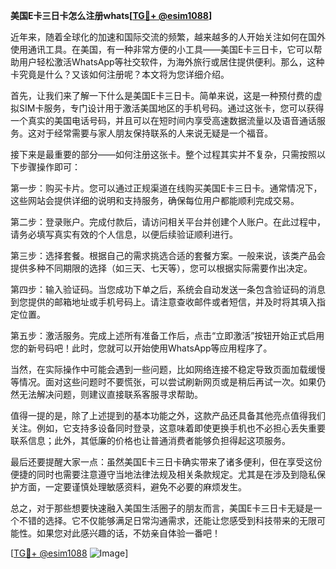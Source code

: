 **美国E卡三日卡怎么注册whats[[TG💪+ @esim1088](https://t.me/s/esim1088)]**

近年来，随着全球化的加速和国际交流的频繁，越来越多的人开始关注如何在国外使用通讯工具。在美国，有一种非常方便的小工具——美国E卡三日卡，它可以帮助用户轻松激活WhatsApp等社交软件，为海外旅行或居住提供便利。那么，这种卡究竟是什么？又该如何注册呢？本文将为您详细介绍。

首先，让我们来了解一下什么是美国E卡三日卡。简单来说，这是一种预付费的虚拟SIM卡服务，专门设计用于激活美国地区的手机号码。通过这张卡，您可以获得一个真实的美国电话号码，并且可以在短时间内享受高速数据流量以及语音通话服务。这对于经常需要与家人朋友保持联系的人来说无疑是一个福音。

接下来是最重要的部分——如何注册这张卡。整个过程其实并不复杂，只需按照以下步骤操作即可：

第一步：购买卡片。您可以通过正规渠道在线购买美国E卡三日卡。通常情况下，这些网站会提供详细的说明和支持服务，确保每位用户都能顺利完成交易。

第二步：登录账户。完成付款后，请访问相关平台并创建个人账户。在此过程中，请务必填写真实有效的个人信息，以便后续验证顺利进行。

第三步：选择套餐。根据自己的需求挑选合适的套餐方案。一般来说，该类产品会提供多种不同期限的选择（如三天、七天等），您可以根据实际需要作出决定。

第四步：输入验证码。当您成功下单之后，系统会自动发送一条包含验证码的消息到您提供的邮箱地址或手机号码上。请注意查收邮件或者短信，并及时将其填入指定位置。

第五步：激活服务。完成上述所有准备工作后，点击“立即激活”按钮开始正式启用您的新号码吧！此时，您就可以开始使用WhatsApp等应用程序了。

当然，在实际操作中可能会遇到一些问题，比如网络连接不稳定导致页面加载缓慢等情况。面对这些问题时不要慌张，可以尝试刷新网页或是稍后再试一次。如果仍然无法解决问题，则建议直接联系客服寻求帮助。

值得一提的是，除了上述提到的基本功能之外，这款产品还具备其他亮点值得我们关注。例如，它支持多设备同时登录，这意味着即使更换手机也不必担心丢失重要联系信息；此外，其低廉的价格也让普通消费者能够负担得起这项服务。

最后还要提醒大家一点：虽然美国E卡三日卡确实带来了诸多便利，但在享受这份便捷的同时也需要注意遵守当地法律法规及相关条款规定。尤其是在涉及到隐私保护方面，一定要谨慎处理敏感资料，避免不必要的麻烦发生。

总之，对于那些想要快速融入美国生活圈子的朋友而言，美国E卡三日卡无疑是一个不错的选择。它不仅能够满足日常沟通需求，还能让您感受到科技带来的无限可能性。如果您对此感兴趣的话，不妨亲自体验一番吧！

[[TG💪+ @esim1088](https://t.me/s/esim1088) ![Image](https://i.postimg.cc/4NQfJmqS/Snipaste-2025-05-13-00-14-12.png)]